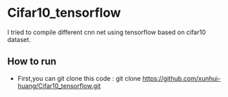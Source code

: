 # Cifar10_tensorflow
I tried to compile different cnn net using tensorflow based on cifar10 dataset.
## How to run
- First,you can git clone this code :
  git clone https://github.com/xunhui-huang/Cifar10_tensorflow.git 
